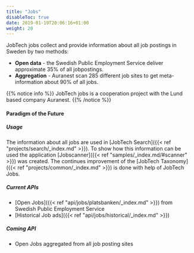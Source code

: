 ```yaml
---
title: "Jobs"
disableToc: true
date: 2019-01-19T20:06:16+01:00
weight: 20
---
```


 JobTech jobs collect and provide information about all job postings in Sweden by two methods:

- **Open data** - the Swedish Public Employment Service deliver approximate 35% of all jobpostings.
- **Aggregation** - Auranest scan 285 different job sites to get meta-information about 90% of all jobs.

{{% notice info %}}
JobTech jobs is a cooperation project with the Lund based company Auranest.
{{% /notice %}}


#### Paradigm of the Future

##### Usage
The information about all jobs are used in [JobTech Search]({{< ref "projects/search/_index.md" >}}).
To show how this information can be used the application [Jobscanner]({{< ref "samples/_index.md/#scanner" >}}) was created.
The continues improvement of the [JobTech Taxonomy]({{< ref "projects/common/_index.md" >}}) is done with help of JobTech Jobs.

##### Current APIs
* [Open Jobs]({{< ref "api/jobs/platsbanken/_index.md" >}}) from Swedish Public Employment Service
* [Historical Job ads]({{< ref "api/jobs/historical/_index.md" >}})

##### Coming API
* Open Jobs aggregated from all job posting sites


